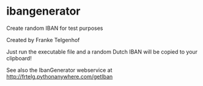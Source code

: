 # ibangenerator
Create random IBAN for test purposes

Created by Franke Telgenhof

Just run the executable file and a random Dutch IBAN will be copied to your clipboard!

See also the IbanGenerator webservice at http://frtelg.pythonanywhere.com/getIban